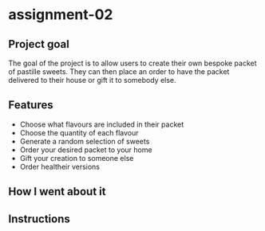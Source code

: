 # assignment-02

## Project goal
The goal of the project is to allow users to create their own bespoke packet of pastille sweets. They can then place an order to have the packet delivered to their house or gift it to somebody else.

## Features

- Choose what flavours are included in their packet
- Choose the quantity of each flavour
- Generate a random selection of sweets
- Order your desired packet to your home
- Gift your creation to someone else
- Order healtheir versions


## How I went about it



## Instructions

